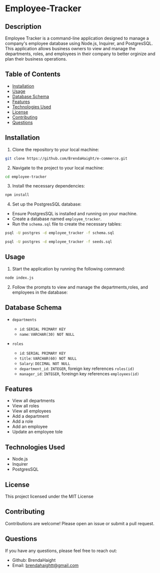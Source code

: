 # Employee-Tracker

## Description

Employee Tracker is a command-line application designed to manage a company's employee database using Node.js, Inquirer, and PostgresSQL. This application allows business owners to view and manage the departments, roles, and employees in their company to better orginize and plan their business operations.

## Table of Contents

- [Installation](#installation)
- [Usage](#usage)
- [Database Schema](database-schema)
- [Features](#features)
- [Technologies Used](#technologies-used)
- [License](#license)
- [Contributing](#contributing)
- [Questions](#questions)

## Installation

1. Clone the repository to your local machine:

```bash
git clone https://github.com/BrendaHaight/e-commerce.git
```

2. Navigate to the project to your local machine:

```bash
cd employee-tracker
```

3. Install the necessary dependencies:

```bash
npm install
```

4. Set up the PostgresSQL database:

- Ensure PostgresSQL is installed and running on your machine.
- Create a database named `employee_tracker`.
- Run the `schema.sql` file to create the necessary tables:

```bash
psql -U postgres -d employee_tracker -f schema.sql
```

```bash
psql -U postgres -d employee_tracker -f seeds.sql
```

## Usage

1. Start the application by running the following command:

```bash
node index.js
```

2. Follow the prompts to view and manage the departments,roles, and employees in the database:

## Database Schema

- `departments`

  - `id`: `SERIAL PRIMARY KEY`
  - `name`: `VARCHAR(30) NOT NULL`

- `roles`
  - `id`: `SERIAL PRIMARY KEY`
  - `title`: `VARCHAR(60) NOT NULL`
  - `Salary`: `DECIMAL NOT NULL`
  - `department_id`: `INTEGER`, foreign key references `roles(id)`
  - `manager_id`: `INTEGER`, foreingn key references `employees(id)`

## Features

- View all departments
- View all roles
- View all employees
- Add a department
- Add a role
- Add an employee
- Update an employee tole

## Technologies Used

- Node.js
- Inquirer
- PostgresSQL

## License

This project licensed under the MIT License

## Contributing

Contributions are welcome! Please open an issue or submit a pull request.

## Questions

If you have any questions, please feel free to reach out:

- Github: BrendaHaight
- Email: brendahaightt@gmail.com
